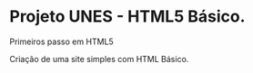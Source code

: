 # Projeto UNES - HTML5 Básico.
 Primeiros passo em HTML5

 Criação de uma site simples com HTML Básico.